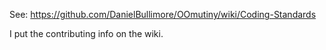 See: https://github.com/DanielBullimore/OOmutiny/wiki/Coding-Standards

I put the contributing info on the wiki. 
